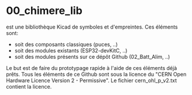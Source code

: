 # 00_chimere_lib

est une bibliothèque Kicad de symboles et d'empreintes.
Ces éléments sont:
 - soit des composants classiques (puces, ..)
 - soit des modules existants (ESP32-devKitC, ..)
 - soit des modules présents sur ce dépôt Github (02_Batt_Alim, ..)

Le but est de faire du prototypage rapide à l'aide de ces éléments déjà prêts.
Tous les éléments de ce Github sont sous la licence du "CERN Open Hardware Licence Version 2 - Permissive".
Le fichier cern_ohl_p_v2.txt contient la licence.
